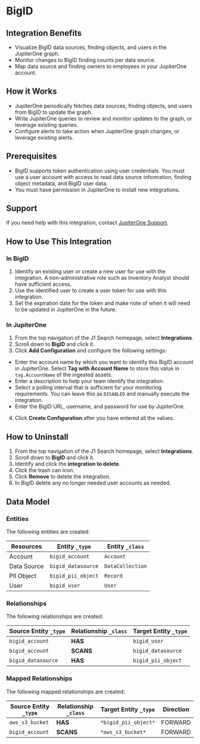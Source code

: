 # BigID

## Integration Benefits

- Visualize BigID data sources, finding objects, and users in the JupiterOne
  graph.
- Monitor changes to BigID finding counts per data source.
- Map data source and finding owners to employees in your JupiterOne account.

## How it Works

- JupiterOne periodically fetches data sources, finding objects, and users from
  BigID to update the graph.
- Write JupiterOne queries to review and monitor updates to the graph, or
  leverage existing queries.
- Configure alerts to take action when JupiterOne graph changes, or leverage
  existing alerts.

## Prerequisites

- BigID supports token authentication using user credentials. You must use a
  user account with access to read data source infomration, finding object
  metadata, and BigID user data.
- You must have permission in JupiterOne to install new integrations.

## Support

If you need help with this integration, contact
[JupiterOne Support](https://support.jupiterone.io).

## How to Use This Integration

### In BigID

1. Identify an existing user or create a new user for use with the integration.
   A non-administrative role such as Inventory Analyst should have sufficient
   access.
2. Use the identified user to create a user token for use with this integration.
3. Set the expiration date for the token and make note of when it will need to
   be updated in JupiterOne in the future.

### In JupiterOne

1. From the top navigation of the J1 Search homepage, select **Integrations**.
2. Scroll down to **BigID** and click it.
3. Click **Add Configuration** and configure the following settings:

- Enter the account name by which you want to identify this BigID account in
  JupiterOne. Select **Tag with Account Name** to store this value in
  `tag.AccountName` of the ingested assets.
- Enter a description to help your team identify the integration.
- Select a polling interval that is sufficient for your monitoring requirements.
  You can leave this as `DISABLED` and manually execute the integration.
- Enter the BigID URL, username, and password for use by JupiterOne.

4. Click **Create Configuration** after you have entered all the values.

## How to Uninstall

1. From the top navigation of the J1 Search homepage, select **Integrations**.
2. Scroll down to **BigID** and click it.
3. Identify and click the **integration to delete**.
4. Click the trash can icon.
5. Click **Remove** to delete the integration.
6. In BigID delete any no longer needed user accounts as needed.

<!-- {J1_DOCUMENTATION_MARKER_START} -->
<!--
********************************************************************************
NOTE: ALL OF THE FOLLOWING DOCUMENTATION IS GENERATED USING THE
"j1-integration document" COMMAND. DO NOT EDIT BY HAND! PLEASE SEE THE DEVELOPER
DOCUMENTATION FOR USAGE INFORMATION:

https://github.com/JupiterOne/sdk/blob/main/docs/integrations/development.md
********************************************************************************
-->

## Data Model

### Entities

The following entities are created:

| Resources   | Entity `_type`     | Entity `_class`  |
| ----------- | ------------------ | ---------------- |
| Account     | `bigid_account`    | `Account`        |
| Data Source | `bigid_datasource` | `DataCollection` |
| PII Object  | `bigid_pii_object` | `Record`         |
| User        | `bigid_user`       | `User`           |

### Relationships

The following relationships are created:

| Source Entity `_type` | Relationship `_class` | Target Entity `_type` |
| --------------------- | --------------------- | --------------------- |
| `bigid_account`       | **HAS**               | `bigid_user`          |
| `bigid_account`       | **SCANS**             | `bigid_datasource`    |
| `bigid_datasource`    | **HAS**               | `bigid_pii_object`    |

### Mapped Relationships

The following mapped relationships are created:

| Source Entity `_type` | Relationship `_class` | Target Entity `_type` | Direction |
| --------------------- | --------------------- | --------------------- | --------- |
| `aws_s3_bucket`       | **HAS**               | `*bigid_pii_object*`  | FORWARD   |
| `bigid_account`       | **SCANS**             | `*aws_s3_bucket*`     | FORWARD   |

<!--
********************************************************************************
END OF GENERATED DOCUMENTATION AFTER BELOW MARKER
********************************************************************************
-->
<!-- {J1_DOCUMENTATION_MARKER_END} -->
